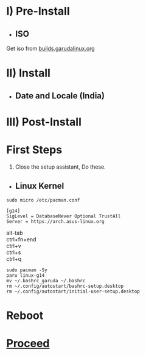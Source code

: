 # I) Pre-Install

- ## ISO
Get iso from [builds.garudalinux.org](https://builds.garudalinux.org)

# II) Install

- ## Date and Locale (India)

# III) Post-Install

# First Steps

1. Close the setup assistant, Do these.

- ## Linux Kernel
```
sudo micro /etc/pacman.conf
```
```
[g14]
SigLevel = DatabaseNever Optional TrustAll
Server = https://arch.asus-linux.org
```
alt-tab<br>ctrl+fn+end<br>ctrl+v<br>ctrl+s<br>ctrl+q<br>
```
sudo pacman -Sy
paru linux-g14
mv ~/.bashrc_garuda ~/.bashrc
rm ~/.config/autostart/bashrc-setup.desktop
rm ~/.config/autostart/initial-user-setup.desktop
```

# Reboot

# [Proceed](https://github.com/hookstdev/OmniGuides/blob/omni/Software/Linux.md)
